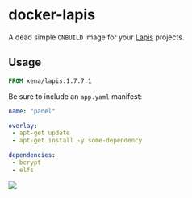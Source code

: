 docker-lapis
============

A dead simple `ONBUILD` image for your [Lapis](http://leafo.net/lapis) 
projects.

Usage
-----

```Dockerfile
FROM xena/lapis:1.7.7.1
```

Be sure to include an `app.yaml` manifest:

```yaml
name: "panel"

overlay:
 - apt-get update
 - apt-get install -y some-dependency

dependencies:
 - bcrypt
 - elfs
```

[![](http://puu.sh/egFMt/ee82453364.png)](https://asciinema.org/a/15303)
